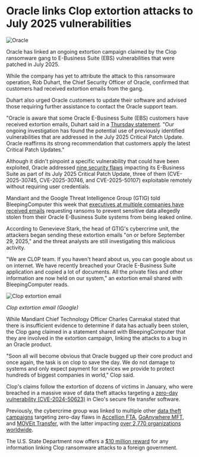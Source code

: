 # Oracle links Clop extortion attacks to July 2025 vulnerabilities

![Oracle](https://www.bleepstatic.com/content/hl-images/2025/03/24/Oracle_logo.jpg)

Oracle has linked an ongoing extortion campaign claimed by the Clop ransomware gang to E-Business Suite (EBS) vulnerabilities that were patched in July 2025.

While the company has yet to attribute the attack to this ransomware operation, Rob Duhart, the Chief Security Officer of Oracle, confirmed that customers had received extortion emails from the gang.

Duhart also urged Oracle customers to update their software and advised those requiring further assistance to contact the Oracle support team.

"Oracle is aware that some Oracle E-Business Suite (EBS) customers have received extortion emails, Duhart said in a [Thursday statement](https://blogs.oracle.com/security/post/apply-july-2025-cpu). "Our ongoing investigation has found the potential use of previously identified vulnerabilities that are addressed in the July 2025 Critical Patch Update. Oracle reaffirms its strong recommendation that customers apply the latest Critical Patch Updates."

Although it didn't pinpoint a specific vulnerability that could have been exploited, Oracle addressed [nine security flaws](https://www.oracle.com/security-alerts/cpujul2025.html#AppendixEBS) impacting its E-Business Suite as part of its July 2025 Critical Patch Update, three of them (CVE-2025-30745, CVE-2025-30746, and CVE-2025-50107) exploitable remotely without requiring user credentials.

Mandiant and the Google Threat Intelligence Group (GTIG) told BleepingComputer this week that [executives at multiple companies have received emails](https://www.bleepingcomputer.com/news/security/clop-extortion-emails-claim-theft-of-oracle-e-business-suite-data/) requesting ransoms to prevent sensitive data allegedly stolen from their Oracle E-Business Suite systems from being leaked online.

According to Genevieve Stark, the head of GTIG's cybercrime unit, the attackers began sending these extortion emails "on or before September 29, 2025," and the threat analysts are still investigating this malicious activity.

"We are CL0P team. If you haven't heard about us, you can google about us on internet. We have recently breached your Oracle E-Business Suite application and copied a lot of documents. All the private files and other information are now held on our system," an extortion email shared with BleepingComputer reads.

![Clop extortion email](https://www.bleepstatic.com/images/news/security/c/clop/oracle-e-business-suite-extortion/clop-oracle-extortion-email.jpg)

_Clop extortion email (Google)_

While Mandiant Chief Technology Officer Charles Carmakal stated that there is insufficient evidence to determine if data has actually been stolen, the Clop gang claimed in a statement shared with BleepingComputer that they are involved in the extortion campaign, linking the attacks to a bug in an Oracle product.

"Soon all will become obvious that Oracle bugged up their core product and once again, the task is on clop to save the day. We do not damage to systems and only expect payment for services we provide to protect hundreds of biggest companies in world," Clop said.

Clop's claims follow the extortion of dozens of victims in January, who were breached in a massive wave of data theft attacks targeting a [zero-day vulnerability (CVE-2024-50623)](https://www.bleepingcomputer.com/news/security/new-cleo-zero-day-rce-flaw-exploited-in-data-theft-attacks/) in Cleo's secure file transfer software.

Previously, the cybercrime group was linked to multiple other [data theft campaigns](https://www.bleepingcomputer.com/news/security/clop-ransomware-claims-responsibility-for-moveit-extortion-attacks/) targeting zero-day flaws in [Accellion FTA](https://www.bleepingcomputer.com/tag/accellion/), [GoAnywhere MFT](https://www.bleepingcomputer.com/news/security/fortra-shares-findings-on-goanywhere-mft-zero-day-attacks/), and [MOVEit Transfer](https://www.bleepingcomputer.com/news/security/new-moveit-transfer-zero-day-mass-exploited-in-data-theft-attacks/), with the latter impacting [over 2,770 organizations worldwide](https://www.emsisoft.com/en/blog/44123/unpacking-the-moveit-breach-statistics-and-analysis/).

The U.S. State Department now offers a [$10 million reward](https://www.bleepingcomputer.com/news/security/us-govt-offers-10-million-bounty-for-info-on-clop-ransomware/) for any information linking Clop ransomware attacks to a foreign government.